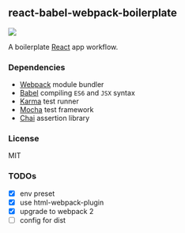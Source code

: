 ## react-babel-webpack-boilerplate
![](https://travis-ci.org/tommytroylin/react-babel-webpack-boilerplate.svg?branch=master)

A boilerplate [React](http://facebook.github.io/react/) app workflow.

### Dependencies
* [Webpack](http://webpack.github.io/) module bundler
* [Babel](https://babeljs.io/) compiling `ES6` and `JSX` syntax
* [Karma](http://karma-runner.github.io/) test runner
* [Mocha](http://mochajs.org/) test framework
* [Chai](http://chaijs.com/) assertion library

### License
MIT


### TODOs
* [x] env preset
* [x] use html-webpack-plugin
* [x] upgrade to webpack 2
* [ ] config for dist
